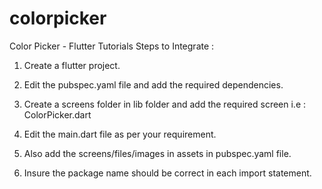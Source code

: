 # colorpicker
Color Picker - Flutter Tutorials
Steps to Integrate : 
1. Create a flutter project.

2. Edit the pubspec.yaml file and add the required dependencies.
  
3. Create a screens folder in lib folder and add the required screen i.e : ColorPicker.dart

4. Edit the main.dart file as per your requirement.

5. Also add the screens/files/images in assets in pubspec.yaml file.

6. Insure the package name should be correct in each import statement.
